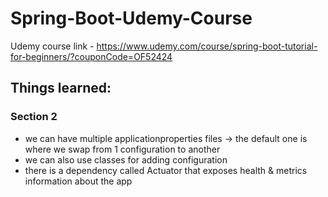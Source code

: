 # Spring-Boot-Udemy-Course

Udemy course link - https://www.udemy.com/course/spring-boot-tutorial-for-beginners/?couponCode=OF52424

## Things learned:
### Section 2
- we can have multiple applicationproperties files -> the default one is where we swap from 1 configuration to another
- we can also use classes for adding configuration
- there is a dependency called Actuator that exposes health & metrics information about the app
